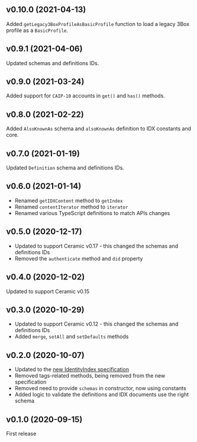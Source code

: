## v0.10.0 (2021-04-13)

Added `getLegacy3BoxProfileAsBasicProfile` function to load a legacy 3Box profile as a `BasicProfile`.

## v0.9.1 (2021-04-06)

Updated schemas and definitions IDs.

## v0.9.0 (2021-03-24)

Added support for `CAIP-10` accounts in `get()` and `has()` methods.

## v0.8.0 (2021-02-22)

Added `AlsoKnownAs` schema and `alsoKnownAs` definition to IDX constants and core.

## v0.7.0 (2021-01-19)

Updated `Definition` schema and definitions IDs.

## v0.6.0 (2021-01-14)

- Renamed `getIDXContent` method to `getIndex`
- Renamed `contentIterator` method to `iterator`
- Renamed various TypeScript definitions to match APIs changes

## v0.5.0 (2020-12-17)

- Updated to support Ceramic v0.17 - this changed the schemas and definitions IDs
- Removed the `authenticate` method and `did` property

## v0.4.0 (2020-12-02)

Updated to support Ceramic v0.15

## v0.3.0 (2020-10-29)

- Updated to support Ceramic v0.12 - this changed the schemas and definitions IDs
- Added `merge`, `setAll` and `setDefaults` methods

## v0.2.0 (2020-10-07)

- Updated to the [new IdentityIndex specification](https://github.com/ceramicnetwork/CIP/pull/65)
- Removed tags-related methods, being removed from the new specification
- Removed need to provide `schemas` in constructor, now using constants
- Added logic to validate the definitions and IDX documents use the right schema

## v0.1.0 (2020-09-15)

First release
